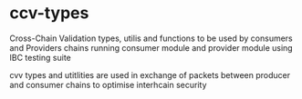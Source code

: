 # ccv-types

Cross-Chain Validation types, utilis and functions to be used by consumers and Providers chains running consumer module and provider module using IBC testing suite

cvv types and utitlities are used in exchange of packets between producer and consumer chains to optimise interhcain security

